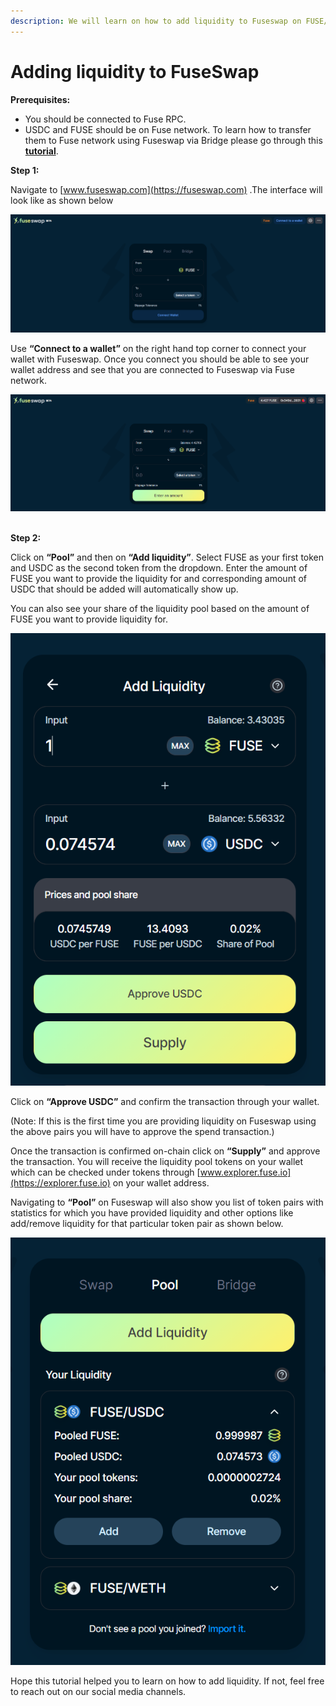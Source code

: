 ```yaml
---
description: We will learn on how to add liquidity to Fuseswap on FUSE/USDC pair.
---
```


# Adding liquidity to FuseSwap

**Prerequisites:**

* You should be connected to Fuse RPC.
* USDC and FUSE should be on Fuse network. To learn how to transfer them to Fuse network using Fuseswap via Bridge please go through this [**tutorial**](https://docs.fuse.io/the-fuse-chain/token-bridges/transfer-fuse-using-bridge-on-fuseswap).

**Step 1:**

Navigate to [www.fuseswap.com](https://fuseswap.com) .The interface will look like as shown below

![](<../../.gitbook/assets/0 (7).png>)

Use **“Connect to a wallet”** on the right hand top corner to connect your wallet with Fuseswap. Once you connect you should be able to see your wallet address and see that you are connected to Fuseswap via Fuse network.

![](<../../.gitbook/assets/1 (10).png>)

\
**Step 2:**

Click on **“Pool”** and then on **“Add liquidity”**. Select FUSE as your first token and USDC as the second token from the dropdown. Enter the amount of FUSE you want to provide the liquidity for and corresponding amount of USDC that should be added will automatically show up.

You can also see your share of the liquidity pool based on the amount of FUSE you want to provide liquidity for.

![](<../../.gitbook/assets/2 (10).png>)

Click on **“Approve USDC”** and confirm the transaction through your wallet.

(Note: If this is the first time you are providing liquidity on Fuseswap using the above pairs you will have to approve the spend transaction.)

Once the transaction is confirmed on-chain click on **“Supply”** and approve the transaction. You will receive the liquidity pool tokens on your wallet which can be checked under tokens through [www.explorer.fuse.io](https://explorer.fuse.io) on your wallet address.

Navigating to **“Pool”** on Fuseswap will also show you list of token pairs with statistics for which you have provided liquidity and other options like add/remove liquidity for that particular token pair as shown below.

![](<../../.gitbook/assets/3 (9).png>)

Hope this tutorial helped you to learn on how to add liquidity. If not, feel free to reach out on our social media channels.
